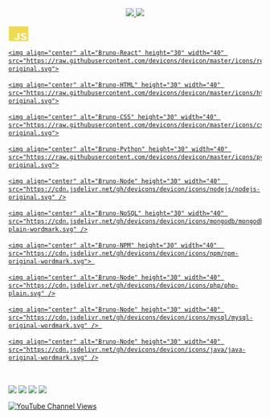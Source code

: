 
<div align="center">
    <a href="https://github.com/DevBrunoo">
    <img height="180em" src="https://github-readme-stats.vercel.app/api?username=DevBrunoo&show_icons=true&theme=dark&include_all_commits=true&count_private=true"/>
    <img height="180em" src="https://github-readme-stats.vercel.app/api/top-langs/?username=DevBrunoo&layout=compact&langs_count=7&theme=dark"/>
  </div>
  <div style="display: inline_block"><br>
    <img align="center" alt="Bruno-Js" height="30" width="40" src="https://raw.githubusercontent.com/devicons/devicon/master/icons/javascript/javascript-plain.svg">
<!--     <img align="center" alt="Bruno-Ts" height="30" width="40" src="https://raw.githubusercontent.com/devicons/devicon/master/icons/typescript/typescript-plain.svg">
 -->    
    
    <img align="center" alt="Bruno-React" height="30" width="40" 
    src="https://raw.githubusercontent.com/devicons/devicon/master/icons/react/react-original.svg">
    
    <img align="center" alt="Bruno-HTML" height="30" width="40" 
    src="https://raw.githubusercontent.com/devicons/devicon/master/icons/html5/html5-original.svg">
    
    <img align="center" alt="Bruno-CSS" height="30" width="40" 
    src="https://raw.githubusercontent.com/devicons/devicon/master/icons/css3/css3-original.svg">
   
    <img align="center" alt="Bruno-Python" height="30" width="40" 
    src="https://raw.githubusercontent.com/devicons/devicon/master/icons/python/python-original.svg">
    
    <img align="center" alt="Bruno-Node" height="30" width="40"  
    src="https://cdn.jsdelivr.net/gh/devicons/devicon/icons/nodejs/nodejs-original.svg" />
    
    <img align="center" alt="Bruno-NoSQL" height="30" width="40" 
    src="https://cdn.jsdelivr.net/gh/devicons/devicon/icons/mongodb/mongodb-plain-wordmark.svg" />
    
    <img align="center" alt="Bruno-NPM" height="30" width="40"  
    src="https://cdn.jsdelivr.net/gh/devicons/devicon/icons/npm/npm-original-wordmark.svg"> 
    
    <img align="center" alt="Bruno-Node" height="30" width="40" 
    src="https://cdn.jsdelivr.net/gh/devicons/devicon/icons/php/php-plain.svg" />
    
    <img align="center" alt="Bruno-Node" height="30" width="40" 
    src="https://cdn.jsdelivr.net/gh/devicons/devicon/icons/mysql/mysql-original-wordmark.svg" /> 
    
    <img align="center" alt="Bruno-Node" height="30" width="40" 
    src="https://cdn.jsdelivr.net/gh/devicons/devicon/icons/java/java-original-wordmark.svg" />



  </div>
<div>
  <br>
</br>
</div>   
  <div> 
<!--     <a href="https://www.instagram.com/brunoby15/" target="_blank"><img src="https://img.shields.io/badge/-Instagram-%23E4405F?style=for-the-badge&logo=instagram&logoColor=white" target="_blank"></a>
 -->    <a href="https://medium.com/@devbrunoo" target="_blank"><img src="https://img.shields.io/badge/Medium-12100E?style=for-the-badge&logo=medium&logoColor=white" target="_blank"></a> 
    <a href="https://www.quora.com/profile/Bruno-Costa-65-1" target="_blank"><img src="https://img.shields.io/badge/Quora-%23B92B27.svg?&style=for-the-badge&logo=Quora&logoColor=white" target="_blank"></a>
    <a href = "mailto:contactbruno5@gmail.com"><img src="https://img.shields.io/badge/-Gmail-%23333?style=for-the-badge&logo=gmail&logoColor=white" target="_blank"></a>
    <a href="https://www.linkedin.com/in/devbrunoo/" target="_blank"><img src="https://img.shields.io/badge/-LinkedIn-%230077B5?style=for-the-badge&logo=linkedin&logoColor=white" target="_blank"></a> 
   
   
  </div>

   <a href="https://codepen.io/brunobyhow15" target="_blank"><img alt="YouTube Channel Views" src="https://img.shields.io/youtube/channel/views/UC0hxx7u1vJVMWrXenvOEONg?style=social"></a> 
